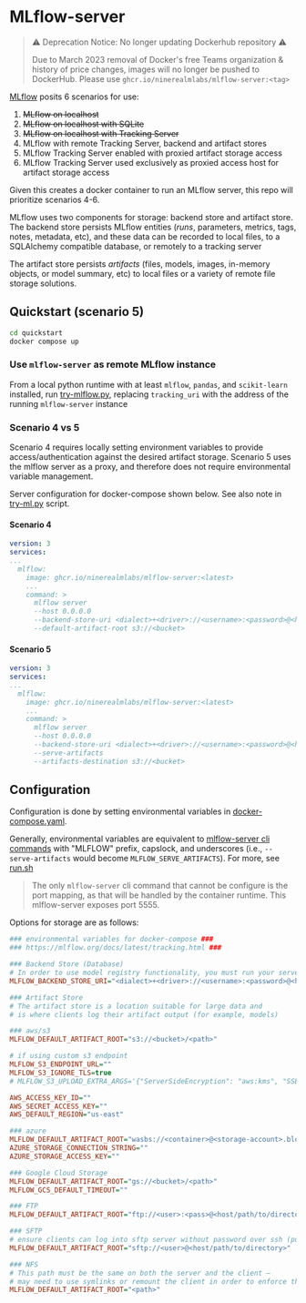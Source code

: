 # MLflow-server

> ⚠️ Deprecation Notice: No longer updating Dockerhub repository ⚠️
>
> Due to March 2023 removal of Docker's free Teams organization & history of price changes,
> images will no longer be pushed to DockerHub.
> Please use `ghcr.io/ninerealmlabs/mlflow-server:<tag>`

[MLflow](https://mlflow.org) posits 6 scenarios for use:

1. ~~MLflow on localhost~~
2. ~~MLflow on localhost with SQLite~~
3. ~~MLflow on localhost with Tracking Server~~
4. MLflow with remote Tracking Server, backend and artifact stores
5. MLflow Tracking Server enabled with proxied artifact storage access
6. MLflow Tracking Server used exclusively as proxied access host for artifact storage access

Given this creates a docker container to run an MLflow server, this repo will prioritize scenarios 4-6.

MLflow uses two components for storage: backend store and artifact store.
The backend store persists MLflow entities (_runs_, parameters, metrics, tags, notes, metadata, etc), and
these data can be recorded to local files, to a SQLAlchemy compatible database, or remotely to a tracking server

The artifact store persists _artifacts_ (files, models, images, in-memory objects, or model summary, etc)
to local files or a variety of remote file storage solutions.

## Quickstart (scenario 5)

```sh
cd quickstart
docker compose up
```

### Use `mlflow-server` as remote MLflow instance

From a local python runtime with at least `mlflow`, `pandas`, and `scikit-learn` installed,
run [try-mlflow.py](try-mlflow.py), replacing `tracking_uri` with the address of the running `mlflow-server` instance

### Scenario 4 vs 5

Scenario 4 requires locally setting environment variables to provide
access/authentication against the desired artifact storage.
Scenario 5 uses the mlflow server as a proxy, and therefore does not
require environmental variable management.

Server configuration for docker-compose shown below.
See also note in [try-ml.py](quickstart/try-mlflow.py) script.

#### Scenario 4

```yaml
version: 3
services:
...
  mlflow:
    image: ghcr.io/ninerealmlabs/mlflow-server:<latest>
    ...
    command: >
      mlflow server
      --host 0.0.0.0
      --backend-store-uri <dialect>+<driver>://<username>:<password>@<host>:<port>/<database>
      --default-artifact-root s3://<bucket>
```

#### Scenario 5

```yaml
version: 3
services:
...
  mlflow:
    image: ghcr.io/ninerealmlabs/mlflow-server:<latest>
    ...
    command: >
      mlflow server
      --host 0.0.0.0
      --backend-store-uri <dialect>+<driver>://<username>:<password>@<host>:<port>/<database>
      --serve-artifacts
      --artifacts-destination s3://<bucket>
```

## Configuration

Configuration is done by setting environmental variables in [docker-compose.yaml](docker-compose.yaml).

Generally, environmental variables are equivalent to [mlflow-server cli commands](https://mlflow.org/docs/latest/cli.html#mlflow-server)
with "MLFLOW" prefix, capslock, and underscores (i.e., `--serve-artifacts` would become `MLFLOW_SERVE_ARTIFACTS`).
For more, see [run.sh](docker/run.sh)

> The only `mlflow-server` cli command that cannot be configure is the port mapping,
> as that will be handled by the container runtime.
> This mlflow-server exposes port 5555.

Options for storage are as follows:

```ini
### environmental variables for docker-compose ###
### https://mlflow.org/docs/latest/tracking.html ###

### Backend Store (Database)
# In order to use model registry functionality, you must run your server using a database-backed store.
MLFLOW_BACKEND_STORE_URI="<dialect>+<driver>://<username>:<password>@<host>:<port>/<database>"

### Artifact Store
# The artifact store is a location suitable for large data and
# is where clients log their artifact output (for example, models)

### aws/s3
MLFLOW_DEFAULT_ARTIFACT_ROOT="s3://<bucket>/<path>"

# if using custom s3 endpoint
MLFLOW_S3_ENDPOINT_URL=""
MLFLOW_S3_IGNORE_TLS=true
# MLFLOW_S3_UPLOAD_EXTRA_ARGS='{"ServerSideEncryption": "aws:kms", "SSEKMSKeyId": "1234"}'

AWS_ACCESS_KEY_ID=""
AWS_SECRET_ACCESS_KEY=""
AWS_DEFAULT_REGION="us-east"

### azure
MLFLOW_DEFAULT_ARTIFACT_ROOT="wasbs://<container>@<storage-account>.blob.core.windows.net/<path>"
AZURE_STORAGE_CONNECTION_STRING=""
AZURE_STORAGE_ACCESS_KEY=""

### Google Cloud Storage
MLFLOW_DEFAULT_ARTIFACT_ROOT="gs://<bucket>/<path>"
MLFLOW_GCS_DEFAULT_TIMEOUT=""

### FTP
MLFLOW_DEFAULT_ARTIFACT_ROOT="ftp://<user>:<pass>@<host/path/to/directory>"

### SFTP
# ensure clients can log into sftp server without password over ssh (public key, identity file in ssh_config, ...)
MLFLOW_DEFAULT_ARTIFACT_ROOT="sftp://<user>@<host/path/to/directory>"

### NFS
# This path must be the same on both the server and the client –
# may need to use symlinks or remount the client in order to enforce this property.
MLFLOW_DEFAULT_ARTIFACT_ROOT="<path>"
```
